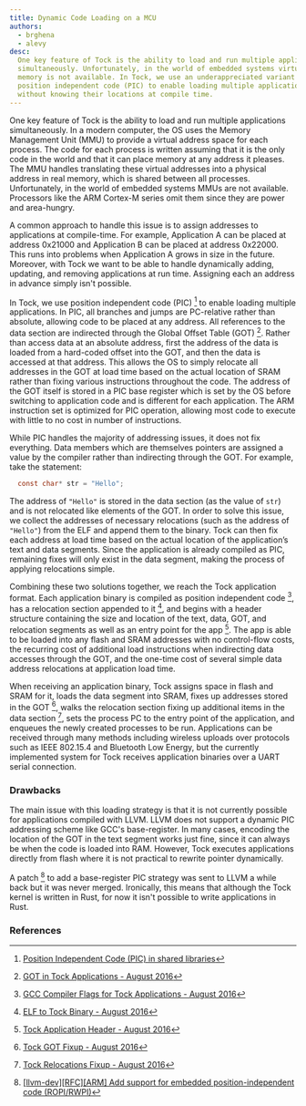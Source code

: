 ```yaml
---
title: Dynamic Code Loading on a MCU
authors:
  - brghena
  - alevy
desc:
  One key feature of Tock is the ability to load and run multiple applications
  simultaneously. Unfortunately, in the world of embedded systems virtual
  memory is not available. In Tock, we use an underappreciated variant of
  position independent code (PIC) to enable loading multiple applications
  without knowing their locations at compile time.
---
```


One key feature of Tock is the ability to load and run multiple applications
simultaneously. In a modern computer, the OS uses the Memory Management Unit
(MMU) to provide a virtual address space for each process. The code for each
process is written assuming that it is the only code in the world and that it
can place memory at any address it pleases. The MMU handles translating these
virtual addresses into a physical address in real memory, which is shared
between all processes. Unfortunately, in the world of embedded systems MMUs are
not available. Processors like the ARM Cortex-M series omit them since they are
power and area-hungry.

A common approach to handle this issue is to assign addresses to applications
at compile-time. For example, Application A can be placed at address 0x21000
and Application B can be placed at address 0x22000. This runs into problems
when Application A grows in size in the future. Moreover, with Tock we want to
be able to handle dynamically adding, updating, and removing applications at
run time. Assigning each an address in advance simply isn't possible.

In Tock, we use position independent code (PIC) [^1] to enable loading
multiple applications. In PIC, all branches and jumps are PC-relative
rather than absolute, allowing code to be placed at any address.
All references to the data section are indirected through the
Global Offset Table (GOT) [^2]. Rather than access data at an absolute
address, first the address of the data is loaded from a hard-coded
offset into the GOT, and then the data is accessed at that address. This
allows the OS to simply relocate all addresses in the GOT at load time
based on the actual location of SRAM rather than fixing various
instructions throughout the code. The address of the GOT itself is
stored in a PIC base register which is set by the OS before switching to
application code and is different for each application.
The ARM instruction set is optimized for PIC operation, allowing most code to
execute with little to no cost in number of instructions.

While PIC handles the majority of addressing issues, it does not fix
everything. Data members which are themselves pointers are assigned a
value by the compiler rather than indirecting through the GOT. For
example, take the statement:

```c
  const char* str = "Hello";
```

The address of `"Hello"` is stored in the data section (as the value of
`str`) and is not relocated like elements of the GOT. In order to solve
this issue, we collect the addresses of necessary relocations (such as
the address of `"Hello"`) from the ELF and append them to the binary.
Tock can then fix each address at load time based on the actual location
of the application’s text and data segments. Since the application is
already compiled as PIC, remaining fixes will only exist in the data
segment, making the process of applying relocations simple.

Combining these two solutions together, we reach the Tock application
format. Each application binary is compiled as position independent
code [^3], has a relocation section appended to it [^4], and begins with a header
structure containing the size and location of the text, data, GOT, and
relocation segments as well as an entry point for the app [^5]. The app is
able to be loaded into any flash and SRAM addresses with no control-flow costs,
the recurring cost of additional load instructions when indirecting data
accesses through the GOT, and the one-time cost of several simple data address
relocations at application load time.

When receiving an application binary, Tock assigns space in flash and
SRAM for it, loads the data segment into SRAM, fixes up addresses stored
in the GOT [^6], walks the relocation section fixing up additional items in
the data section [^7], sets the process PC to the entry point of the
application, and enqueues the newly created processes to be run.
Applications can be received through many methods including wireless uploads
over protocols such as IEEE 802.15.4 and Bluetooth Low Energy,
but the currently implemented system for Tock receives application
binaries over a UART serial connection.

### Drawbacks

The main issue with this loading strategy is that it is not currently possible
for applications compiled with LLVM. LLVM does not support a dynamic PIC addressing scheme
like GCC's base-register. In many cases, encoding the location of the GOT in
the text segment works just fine, since it can always be when the code is
loaded into RAM. However, Tock executes applications directly from flash
where it is not practical to rewrite pointer dynamically.

A patch [^8] to add a base-register PIC strategy was sent to LLVM a while back
but it was never merged. Ironically, this means that although the Tock kernel
is written in Rust, for now it isn't possible to write applications in Rust.

### References

[^1]: [Position Independent Code (PIC) in shared libraries](http://eli.thegreenplace.net/2011/11/03/position-independent-code-pic-in-shared-libraries)

[^2]: [GOT in Tock Applications - August 2016](https://github.com/helena-project/tock/blob/a68d5a16b9567ba47681bba678f49ad82f4ff98e/apps/blink/loader.ld#L26)

[^3]: [GCC Compiler Flags for Tock Applications - August 2016](https://github.com/helena-project/tock/blob/be050f9ed1fdfe7cf77af06d397980925f6fbe9d/apps/Makefile.Common.mk#L22)

[^4]: [ELF to Tock Binary - August 2016](https://github.com/helena-project/tock/blob/a68d5a16b9567ba47681bba678f49ad82f4ff98e/tools/elf2tbf/src/main.rs#L86)

[^5]: [Tock Application Header - August 2016](https://github.com/helena-project/tock/blob/a68d5a16b9567ba47681bba678f49ad82f4ff98e/tools/elf2tbf/src/main.rs#L17)

[^6]: [Tock GOT Fixup - August 2016](https://github.com/helena-project/tock/blob/a68d5a16b9567ba47681bba678f49ad82f4ff98e/src/main/process.rs#L368)

[^7]: [Tock Relocations Fixup - August 2016](https://github.com/helena-project/tock/blob/a68d5a16b9567ba47681bba678f49ad82f4ff98e/src/main/process.rs#L378)

[^8]: [\[llvm-dev\]\[RFC\]\[ARM\] Add support for embedded position-independent code (ROPI/RWPI)](http://lists.llvm.org/pipermail/llvm-dev/2015-December/093022.html)
